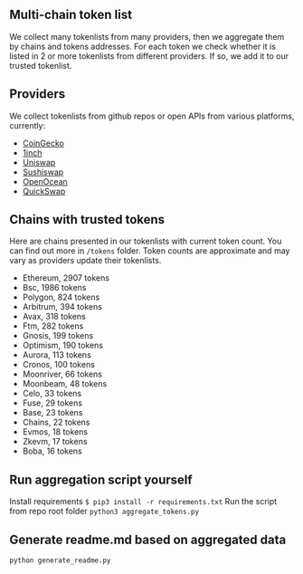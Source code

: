 
## Multi-chain token list 
We collect many tokenlists from many providers, then we aggregate them by chains and tokens addresses. 
For each token we check whether it is listed in 2 or more tokenlists from different providers. If so, 
we add it to our trusted tokenlist.

## Providers
We collect tokenlists from github repos or open APIs from various platforms, currently:
- [CoinGecko](https://www.coingecko.com/)
- [1inch](https://app.1inch.io/)
- [Uniswap](https://uniswap.org/)
- [Sushiswap](https://www.sushi.com/)
- [OpenOcean](https://openocean.finance/)
- [QuickSwap](https://quickswap.exchange/#/swap)

## Chains with trusted tokens
Here are chains presented in our tokenlists with current token count. You can find out more in `/tokens` folder.
Token counts are approximate and may vary as providers update their tokenlists.
- Ethereum, 2907 tokens
- Bsc, 1986 tokens
- Polygon, 824 tokens
- Arbitrum, 394 tokens
- Avax, 318 tokens
- Ftm, 282 tokens
- Gnosis, 199 tokens
- Optimism, 190 tokens
- Aurora, 113 tokens
- Cronos, 100 tokens
- Moonriver, 66 tokens
- Moonbeam, 48 tokens
- Celo, 33 tokens
- Fuse, 29 tokens
- Base, 23 tokens
- Chains, 22 tokens
- Evmos, 18 tokens
- Zkevm, 17 tokens
- Boba, 16 tokens

## Run aggregation script yourself
Install requirements
```$ pip3 install -r requirements.txt```
Run the script from repo root folder
```python3 aggregate_tokens.py```
## Generate readme.md based on aggregated data
```bash
python generate_readme.py
```
